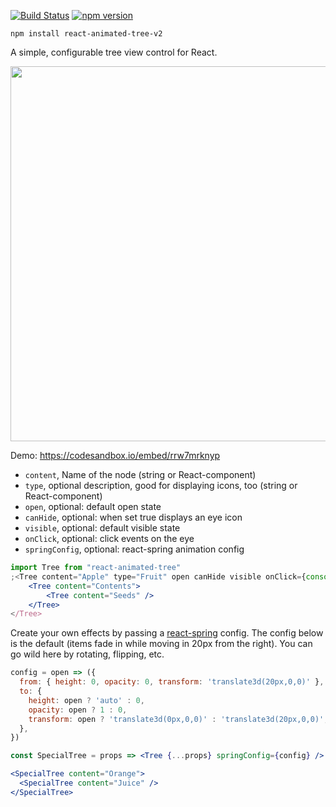 [![Build Status](https://travis-ci.com/adityasonel/react-animated-tree-v2.svg?branch=master)](https://travis-ci.com/adityasonel/react-animated-tree-v2) [![npm version](https://badge.fury.io/js/react-animated-tree-v2.svg)](https://badge.fury.io/js/react-animated-tree-v2)

    npm install react-animated-tree-v2

A simple, configurable tree view control for React.

<p align="middle">
  <img src="assets/tree.gif" width="600" />
</p>

Demo: https://codesandbox.io/embed/rrw7mrknyp

-   `content`, Name of the node (string or React-component)
-   `type`, optional description, good for displaying icons, too (string or React-component)
-   `open`, optional: default open state
-   `canHide`, optional: when set true displays an eye icon
-   `visible`, optional: default visible state
-   `onClick`, optional: click events on the eye
-   `springConfig`, optional: react-spring animation config

```jsx
import Tree from "react-animated-tree"
;<Tree content="Apple" type="Fruit" open canHide visible onClick={console.log}>
	<Tree content="Contents">
		<Tree content="Seeds" />
	</Tree>
</Tree>
```

Create your own effects by passing a [react-spring](https://github.com/pmndrs/react-spring) config. The config below is the default (items fade in while moving in 20px from the right). You can go wild here by rotating, flipping, etc.

```jsx
config = open => ({
  from: { height: 0, opacity: 0, transform: 'translate3d(20px,0,0)' },
  to: {
    height: open ? 'auto' : 0,
    opacity: open ? 1 : 0,
    transform: open ? 'translate3d(0px,0,0)' : 'translate3d(20px,0,0)',
  },
})

const SpecialTree = props => <Tree {...props} springConfig={config} />

<SpecialTree content="Orange">
  <SpecialTree content="Juice" />
</SpecialTree>
```
